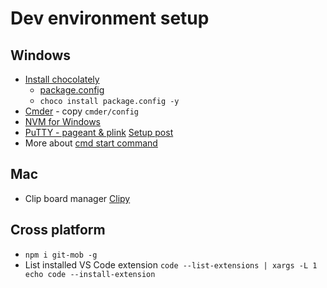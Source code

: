 # Dev environment setup

## Windows

- [Install chocolately](https://chocolatey.org/install)
    - [package.config](https://chocolatey.org/docs/commandsinstall#packagesconfig)
    - `choco install package.config -y`
- [Cmder](https://cmder.net/) - copy `cmder/config`
- [NVM for Windows](https://github.com/coreybutler/nvm-windows)
- [PuTTY - pageant & plink](https://www.chiark.greenend.org.uk/~sgtatham/putty/latest.html) [Setup post](https://www.richardkotze.com/top-tips/git-on-windows-in-command-line)
- More about [cmd start command](https://ss64.com/nt/start.html)

## Mac

- Clip board manager [Clipy](https://github.com/Clipy/Clipy)

## Cross platform

- `npm i git-mob -g`
- List installed VS Code extension `code --list-extensions | xargs -L 1 echo code --install-extension` 
